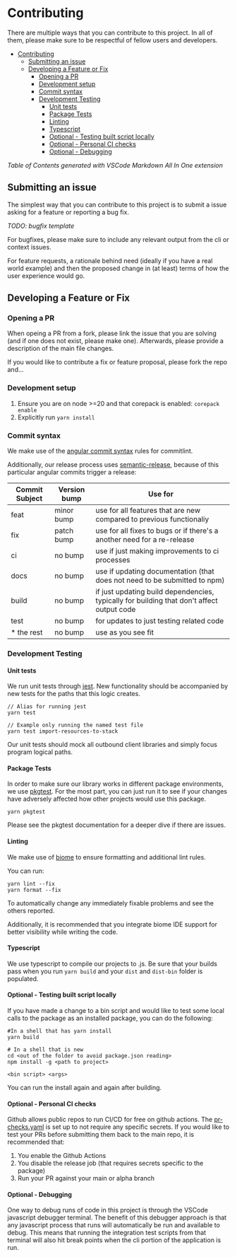 # Contributing

There are multiple ways that you can contribute to this project.  In all of them, please
make sure to be respectful of fellow users and developers.

- [Contributing](#contributing)
  - [Submitting an issue](#submitting-an-issue)
  - [Developing a Feature or Fix](#developing-a-feature-or-fix)
    - [Opening a PR](#opening-a-pr)
    - [Development setup](#development-setup)
    - [Commit syntax](#commit-syntax)
    - [Development Testing](#development-testing)
      - [Unit tests](#unit-tests)
      - [Package Tests](#package-tests)
      - [Linting](#linting)
      - [Typescript](#typescript)
      - [Optional - Testing built script locally](#optional---testing-built-script-locally)
      - [Optional - Personal CI checks](#optional---personal-ci-checks)
      - [Optional - Debugging](#optional---debugging)
  
*Table of Contents generated with VSCode Markdown All In One extension*

## Submitting an issue

The simplest way that you can contribute to this project is to submit a issue asking for a
feature or reporting a bug fix.

*TODO: bugfix template*

For bugfixes, please make sure to include any relevant output from the cli or context issues.

For feature requests, a rationale behind need (ideally if you have a real world example) and then
the proposed change in (at least) terms of how the user experience would go.

## Developing a Feature or Fix

### Opening a PR

When opeing a PR from a fork, please link the issue that you are solving (and if one does not exist, please make one).
Afterwards, please provide a description of the main file changes.

If you would like to contribute a fix or feature proposal, please fork the repo and...

### Development setup

1. Ensure you are on node >=20 and that corepack is enabled: `corepack enable`
2. Explicitly run `yarn install`

### Commit syntax

We make use of the [angular commit syntax](https://www.npmjs.com/package/@commitlint/config-angular) rules for commitlint.

Additionally, our release process uses [semantic-release](https://semantic-release.gitbook.io/semantic-release/), because of this
particular angular commits trigger a release:

| Commit Subject | Version bump | Use for                                                                                   |
|----------------|--------------|-------------------------------------------------------------------------------------------|
| feat           | minor bump   | use for all features that are new compared to previous functionaliy                       |
| fix            | patch bump   | use for all fixes to bugs or if there's a another need for a re-release                   |
| ci             | no bump      | use if just making improvements to ci processes                                           | 
| docs           | no bump      | use if updating documentation (that does not need to be submitted to npm)                 |
| build          | no bump      | if just updating build dependencies, typically for building that don't affect output code |
| test           | no bump      | for updates to just testing related code                                                  |
| * the rest     | no bump      | use as you see fit                                                                        |

### Development Testing

#### Unit tests

We run unit tests through [jest](https://jestjs.io/).  New functionality should be accompanied by new tests for the paths that
this logic creates.

```
// Alias for running jest
yarn test

// Example only running the named test file
yarn test import-resources-to-stack 
```

Our unit tests should mock all outbound client libraries and simply focus program logical paths.

#### Package Tests

In order to make sure our library works in different package environments, we use [pkgtest](https://hanseltimeindustries.github.io/pkgtest/latest/).  For the most part, you can just run it to see if your changes have adversely affected how other projects would use this package.

```shell
yarn pkgtest
```

Please see the pkgtest documentation for a deeper dive if there are issues.

#### Linting

We make use of [biome](https://biomejs.dev) to ensure formatting and additional lint rules.

You can run:

```shell
yarn lint --fix
yarn format --fix
```

To automatically change any immediately fixable problems and see the others reported.

Additionally, it is recommended that you integrate biome IDE support for better visibility while writing the code.

#### Typescript

We use typescript to compile our projects to .js.  Be sure that your builds pass when you run `yarn build` and your `dist` and `dist-bin` folder 
is populated.

#### Optional - Testing built script locally

If you have made a change to a bin script and would like to test some local calls to the package as an installed package, you can do the following:

```shell
#In a shell that has yarn install
yarn build

# In a shell that is new
cd <out of the folder to avoid package.json reading>
npm install -g <path to project>

<bin script> <args>
```

You can run the install again and again after building.

#### Optional - Personal CI checks

Github allows public repos to run CI/CD for free on github actions.  The [pr-checks.yaml](./.github/workflows/pr-checks.yaml) is set up
to not require any specific secrets.  If you would like to test your PRs before submitting them back to the main repo, it is recommended that:

1. You enable the Github Actions
2. You disable the release job (that requires secrets specific to the package)
3. Run your PR against your main or alpha branch

#### Optional - Debugging

One way to debug runs of code in this project is through the VSCode javascript debugger terminal.  The benefit of this debugger approach
is that any javascript process that runs will automatically be run and available to debug.  This means that running the integration test
scripts from that terminal will also hit break points when the cli portion of the application is run.
